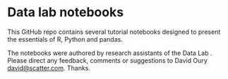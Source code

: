 # Data lab notebooks

This GitHub repo contains several tutorial notebooks designed to present the essentials of R, Python and pandas.

The notebooks were authored by research assistants of the Data Lab .
Please direct any feedback, comments or suggestions to David Oury <david@scatter.com>. Thanks.
